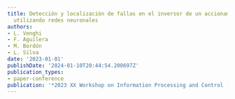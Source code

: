 ```yaml
---
title: Detección y localización de fallas en el inversor de un accionamiento eléctrico
  utilizando redes neuronales
authors:
- L. Venghi
- F. Aguilera
- M. Bordón
- L. Silva
date: '2023-01-01'
publishDate: '2024-01-10T20:44:54.200697Z'
publication_types:
- paper-conference
publication: '*2023 XX Workshop on Information Processing and Control (RPIC2023)*'
---
```

